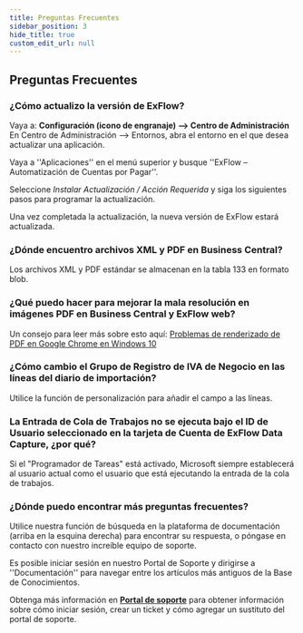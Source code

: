 ```yaml
---
title: Preguntas Frecuentes
sidebar_position: 3
hide_title: true
custom_edit_url: null
---
```

## Preguntas Frecuentes

### ¿Cómo actualizo la versión de ExFlow?
Vaya a: **Configuración (icono de engranaje) --> Centro de Administración**
En Centro de Administración --> Entornos, abra el entorno en el que desea actualizar una aplicación.

Vaya a ''Aplicaciones'' en el menú superior y busque ''ExFlow – Automatización de Cuentas por Pagar''. 

Seleccione *Instalar Actualización / Acción Requerida* y siga los siguientes pasos para programar la actualización. 

Una vez completada la actualización, la nueva versión de ExFlow estará actualizada.


### ¿Dónde encuentro archivos XML y PDF en Business Central?
Los archivos XML y PDF estándar se almacenan en la tabla 133 en formato blob.

### ¿Qué puedo hacer para mejorar la mala resolución en imágenes PDF en Business Central y ExFlow web?
Un consejo para leer más sobre esto aquí: [Problemas de renderizado de PDF en Google Chrome en Windows 10](https://support.papersapp.com/support/solutions/articles/30000046026-pdf-rendering-issues-in-google-chrome-on-windows-10)

### ¿Cómo cambio el Grupo de Registro de IVA de Negocio en las líneas del diario de importación?
Utilice la función de personalización para añadir el campo a las líneas.

### La Entrada de Cola de Trabajos no se ejecuta bajo el ID de Usuario seleccionado en la tarjeta de Cuenta de ExFlow Data Capture, ¿por qué?
Si el "Programador de Tareas" está activado, Microsoft siempre establecerá al usuario actual como el usuario que está ejecutando la entrada de la cola de trabajos.

### ¿Dónde puedo encontrar más preguntas frecuentes?
Utilice nuestra función de búsqueda en la plataforma de documentación (arriba en la esquina derecha) para encontrar su respuesta, o póngase en contacto con nuestro increíble equipo de soporte.

Es posible iniciar sesión en nuestro Portal de Soporte y dirigirse a ''Documentación'' para navegar entre los artículos más antiguos de la Base de Conocimientos.

Obtenga más información en [**Portal de soporte**](https://docs.signupsoftware.com/business-central/docs/user-manual/help-and-support/support-portal) para obtener información sobre cómo iniciar sesión, crear un ticket y cómo agregar un sustituto del portal de soporte.
